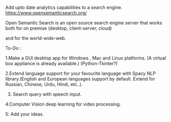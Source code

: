 Add upto date analytics capabilities to a search engine.
https://www.opensemanticsearch.org/

Open Semantic Search is an open source search engine server that works both for on premise (desktop, client-server, cloud)

and for the world-wide-web.

To-Do :

1.Make a GUI desktop app for Windows , Mac and Linux platforms. (A virtual box appliance is already available.) (Python-Tkinter?)

2.Extend language support for your favourite language with Spacy NLP library.(English and European languages support by default. Extend for Russian, Chinese, Urdu, Hindi, etc..).

3. Search query with speech input.

4.Computer Vision deep learning for video processing.

5:  Add your ideas.

